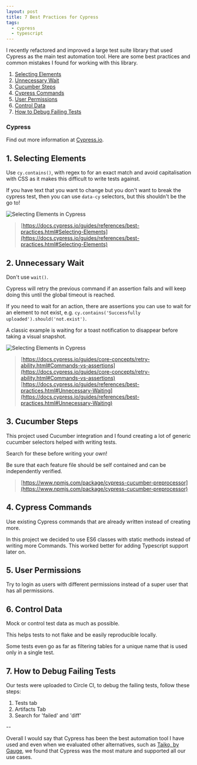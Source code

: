 ```yaml
---
layout: post
title: 7 Best Practices for Cypress
tags:
  - cypress
  - typescript
---
```


I recently refactored and improved a large test suite library that used Cypress as the main test automation tool.
Here are some best practices and common mistakes I found for working with this library.

1. [Selecting Elements](#1-selecting-elements)
2. [Unnecessary Wait](#2-unnecessary-wait)
3. [Cucumber Steps](#3-cucumber-steps)
4. [Cypress Commands](#4-cypress-commands)
5. [User Permissions](#5-user-permissions)
6. [Control Data](#6-control-data)
7. [How to Debug Failing Tests](#7-how-to-debug-failing-tests)

### Cypress

Find out more information at [Cypress.io](https://www.cypress.io/).

## 1. Selecting Elements

Use `cy.contains()`, with regex to for an exact match and avoid capitalisation with CSS as it makes this difficult to write tests against.

If you have text that you want to change but you don't want to break the cypress test, then you can use `data-cy` selectors, but this shouldn't be the go to!

![Selecting Elements in Cypress]({{site.baseurl}}/img/cypress-1.png)
> [https://docs.cypress.io/guides/references/best-practices.html#Selecting-Elements](https://docs.cypress.io/guides/references/best-practices.html#Selecting-Elements)

## 2. Unnecessary Wait

Don't use `wait()`.

Cypress will retry the previous command if an assertion fails and will keep doing this until the global timeout is reached.

If you need to wait for an action, there are assertions you can use to wait for an element to not exist, e.g. `cy.contains('Successfully uploaded').should('not.exist')`.

A classic example is waiting for a toast notification to disappear before taking a visual snapshot.

![Selecting Elements in Cypress]({{site.baseurl}}/img/cypress-2.png)

> [https://docs.cypress.io/guides/core-concepts/retry-ability.html#Commands-vs-assertions](https://docs.cypress.io/guides/core-concepts/retry-ability.html#Commands-vs-assertions)
> [https://docs.cypress.io/guides/references/best-practices.html#Unnecessary-Waiting](https://docs.cypress.io/guides/references/best-practices.html#Unnecessary-Waiting)

## 3. Cucumber Steps
This project used Cucumber integration and I found creating a lot of generic cucumber selectors helped with writing tests.

Search for these before writing your own!

Be sure that each feature file should be self contained and can be independently verified.

> [https://www.npmjs.com/package/cypress-cucumber-preprocessor](https://www.npmjs.com/package/cypress-cucumber-preprocessor)

## 4. Cypress Commands

Use existing Cypress commands that are already written instead of creating more.

In this project we decided to use ES6 classes with static methods instead of writing more Commands. This worked better for adding Typescript support later on.

## 5. User Permissions

Try to login as users with different permissions instead of a super user that has all permissions.

## 6. Control Data

Mock or control test data as much as possible.

This helps tests to not flake and be easily reproducible locally.

Some tests even go as far as filtering tables for a unique name that is used only in a single test.

## 7. How to Debug Failing Tests

Our tests were uploaded to Circle CI, to debug the failing tests, follow these steps:

1. Tests tab
2. Artifacts Tab
3. Search for 'failed' and 'diff'


--

Overall I would say that Cypress has been the best automation tool I have used and even when we evaluated other alternatives, such as [Taiko, by Gauge](https://github.com/getgauge/taiko), we found that Cypress was the most mature and supported all our use cases.
